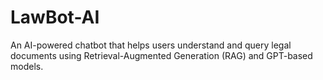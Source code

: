 # LawBot-AI
An AI-powered chatbot that helps users understand and query legal documents using Retrieval-Augmented Generation (RAG) and GPT-based models.
